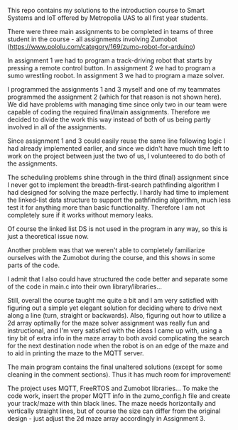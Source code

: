 This repo contains my solutions to the introduction course to Smart Systems and IoT offered by Metropolia UAS to all first year students.

There were three main assignments to be completed in teams of three student in the course - all assignments involving Zumobot
    (https://www.pololu.com/category/169/zumo-robot-for-arduino)

In assignment 1 we had to program a track-driving robot that starts by pressing a remote control button.
In assignment 2 we had to program a sumo wrestling roobot.
In assignment 3 we had to program a maze solver.

I programmed the assignments 1 and 3 myself and one of my teammates programmed the assignment 2 (which for that reason is not shown here). We did have problems with managing time since only two in our team were capable of coding the required final/main assignments. Therefore we decided to divide the work this way instead of both of us being partly involved in all of the assignments.

Since assignment 1 and 3 could easily reuse the same line following logic I had already implemented earlier, and since we didn't have much time left to work on the project between just the two of us, I volunteered to do both of the assignments.

The scheduling problems shine through in the third (final) assignment since I never got to implement the breadth-first-search pathfinding algorithm I had designed for solving the maze perfectly. I hardly had time to implement the linked-list data structure to support the pathfinding algorithm, much less test it for anything more than basic functionality. Therefore I am not completely sure if it works without memory leaks.

Of course the linked list DS is not used in the program in any way, so this is just a theoretical issue now.

Another problem was that we weren't able to completely familiarize ourselves with the Zumobot during the course, and this shows in some parts of the code.

I admit that I also could have structured the code better and separate some of the code in main.c into their own library/libraries...

Still, overall the course taught me quite a bit and I am very satisfied with figuring out a simple yet elegant solution for deciding where to drive next along a line (turn, straight or backwards). Also, figuring out how to utilize a 2d array optimally for the maze solver assignment was really fun and instructional, and I'm very satisfied with the ideas I came up with,  using a tiny bit of extra info in the maze array to both avoid complicating the search for the next destination node when the robot is on an edge of the maze and to aid in printing the maze to the MQTT server.

The main program contains the final unaltered solutions (except for some cleaning in the comment sections). Thus it has much room for improvement!

The project uses MQTT, FreeRTOS and Zumobot libraries... To make the code work, insert the proper MQTT info in the zumo_config.h file and create your track/maze with thin black lines. The maze needs horizontally and vertically straight lines, but of course the size can differ from the original design - just adjust the 2d maze array accordingly in Assignment 3. 
